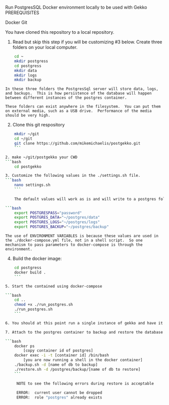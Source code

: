 Run PostgresSQL Docker environment locally to be used with Gekko
PREREQUISITES

Docker
Git

You have cloned this repository to a local repository.

1. Read but skip this step if you will be customizing #3 below.
    Create three folders on your local computer.
```bash
    cd ~
    mkdir postgress
    cd postgress
    mkdir data
    mkdir logs
    mkdir backup
```
    In these three folders the PostgresSql server will store data, logs, and backups.  This is how persistence of the database will happen between different instances of the postgres container.

    These folders can exist anywhere in the filesystem.  You can put them on external media, such as a USB drive.  Performance of the media should be very high.

2. Clone this git respository
```bash
    mkdir ~/git
    cd ~/git
    git clone https://github.com/mikemichaelis/postgekko.git
    ```

2. make ~/git/postgekko your CWD
```bash
    cd postgekko

3. Customize the following values in the ./settings.sh file.
```bash
    nano settings.sh
    ```
    
    The default values will work as is and will write to a postgres folder (created above) in the users home.  Otherwise update to folders on the local file system.  This can be an external USB drive (ie /media/usb1/postgres/[data|logs|backup]).  Set the password that will be assigned to the postgres sa user.

```bash
    export POSTGRESPASS="password"
    export POSTGRES_DATA="~/postgres/data"  
    export POSTGRES_LOGS="~/postgres/logs"
    export POSTGRES_BACKUP="~/postgres/backup"
```

    The use of ENVIRONMENT VARIABLES is because these values are used in the ./docker-compose.yml file, not in a shell script.  So one mechanism to pass parameters to docker-compose is through the environment.

4. Build the docker image:

```bash
    cd postgress
    docker build .
    ```

5. Start the contained using docker-compose

```bash
    cd ..
    chmod +x ./run_postgres.sh
    ./run_postgres.sh
    ```

6. You should at this point run a single instance of gekko and have it create the initial database.  The postgresSql server will be available on localhost:5432 password=$POSTGRESPASS (from above).  I will leave this as an excercise for the reader to perform.  You should afterward determine the name of the db that was created.  You may now also begin populating the db with data.

7. Attach to the postgres container to backup and restore the database

```bash
    docker ps
        [copy container id of postgres]
    docker exec -i -t [container id] /bin/bash
        [you are now running a shell in the docker container]
    ./backup.sh -d [name of db to backup]
    ./restore.sh -d /postgres/backup/[name of db to restore]
    ```
     
     NOTE to see the following errors during restore is acceptable
     
     ERROR:  current user cannot be dropped
     ERROR:  role "postgres" already exists

    